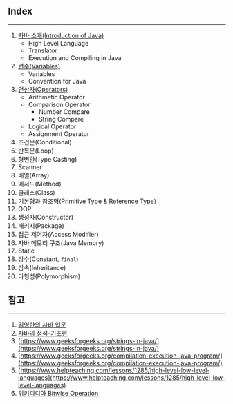 ## Index

---

1. [자바 소개(Introduction of Java)](https://github.com/seungki1011/Data-Engineering/blob/main/java/notes/(1)%20StartingJava.md)
   * High Level Language
   * Translator
   * Execution and Compiling in Java
2. [변수(Variables)](https://github.com/seungki1011/Data-Engineering/blob/main/java/notes/(2)%20Variables.md)
   * Variables
   * Convention for Java
3. [연산자(Operators)](https://github.com/seungki1011/Data-Engineering/blob/main/java/notes/(3)%20Operators.md)
   * Arithmetic Operator
   * Comparison Operator
     * Number Compare
     * String Compare
   * Logical Operator
   * Assignment Operator
4. 조건문(Conditional)
5. 반복문(Loop)
6. 형변환(Type Casting)
7. Scanner
8. 배열(Array)
9. 메서드(Method)
10. 클래스(Class)
11. 기본형과 참조형(Primitive Type & Reference Type)
12. OOP
13. 생성자(Constructor)
14. 패키지(Package)
15. 접근 제어자(Access Modifier)
16. 자바 메모리 구조(Java Memory)
17. Static
18. 상수(Constant, ```final```)
19. 상속(Inheritance)
20. 다형성(Polymorphism)



## 참고

---

1. [김영한의 자바 입문](https://www.inflearn.com/course/%EA%B9%80%EC%98%81%ED%95%9C%EC%9D%98-%EC%9E%90%EB%B0%94-%EC%9E%85%EB%AC%B8)
2. [자바의 정석-기초편](https://www.youtube.com/user/MasterNKS)
3. [https://www.geeksforgeeks.org/strings-in-java/](https://www.geeksforgeeks.org/strings-in-java/)
4. [https://www.geeksforgeeks.org/compilation-execution-java-program/](https://www.geeksforgeeks.org/compilation-execution-java-program/)
5. [https://www.helpteaching.com/lessons/1285/high-level-low-level-languages](https://www.helpteaching.com/lessons/1285/high-level-low-level-languages)
6. [위키피디아 Bitwise Operation](https://en.wikipedia.org/wiki/Bitwise_operation)
